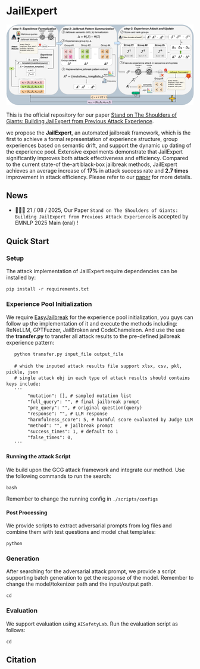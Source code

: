 # JailExpert

![method](./imgs/framework.png)

This is the official repository for our paper [Stand on The Shoulders of Giants: Building JailExpert from Previous Attack Experience]().

we propose the **JailExpert**, an automated jailbreak framework, which is the first to achieve a formal representation of experience structure, group experiences based on semantic drift, and support the dynamic up dating of the experience pool. Extensive experiments demonstrate that JailExpert significantly improves both attack effectiveness and efficiency. Compared to the current state-of the-art black-box jailbreak methods, JailExpert achieves an average increase of **17%** in attack success rate and **2.7 times** improvement in attack efficiency. Please refer to our [paper]() for more details.

## News

- 🎉🎉🎉 21 / 08 / 2025, Our Paper `Stand on The Shoulders of Giants: Building JailExpert from Previous Attack Experience` is accepted by EMNLP 2025 Main (oral) !

## Quick Start

### Setup

The attack implementation of JailExpert require dependencies can be installed by:

```shell
pip install -r requirements.txt
```

### Experience Pool Initialization

We require [EasyJailbreak](https://github.com/EasyJailbreak/EasyJailbreak) for the experience pool initialization, you guys can follow up the implementation of it and execute the methods including: ReNeLLM, GPTFuzzer, JailBroken and CodeChameleon. And use the use the **transfer.py** to transfer all attack results to the pre-defined jailbreak experience pattern:

```shell
   python transfer.py input_file output_file

   # which the inputed attack results file support xlsx, csv, pkl, pickle, json
   # single attack obj in each type of attack results should contains keys include: 
   '''
        "mutation": [], # sampled mutation list
        "full_query": "", # final jailbreak prompt
        "pre_query": "", # original question(query)
        "response": "", # LLM response
        "harmfulness_score": 5, # harmful score evaluated by Judge LLM
        "method": "", # jailbreak prompt
        "success_times": 1, # default to 1
        "false_times": 0,
   '''
```


#### Running the attack Script

We build upon the GCG attack framework and integrate our method. Use the following commands to run the search:

```shell
bash 
```

Remember to change the running config in `./scripts/configs`

#### Post Processing

We provide scripts to extract adversarial prompts from log files and combine them with test questions and model chat templates:

```shell
python
```

### Generation

After searching for the adversarial attack prompt, we provide a script supporting batch generation to get the response of the model. Remember to change the model/tokenizer path and the input/output path.

```shell
cd
```

### Evaluation

We support evaluation using `AISafetyLab`. Run the evaluation script as follows:

```shell
cd
```

## Citation
